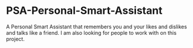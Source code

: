 # PSA-Personal-Smart-Assistant
A Personal Smart Assistant that remembers you and your likes and dislikes and talks like a friend. I am also looking for people to work with on this project.
